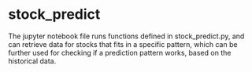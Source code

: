 # stock_predict
The jupyter notebook file runs functions defined in stock_predict.py, and can retrieve data for stocks that fits in a specific pattern, which
can be further used for checking if a prediction pattern works, based on the historical data.
